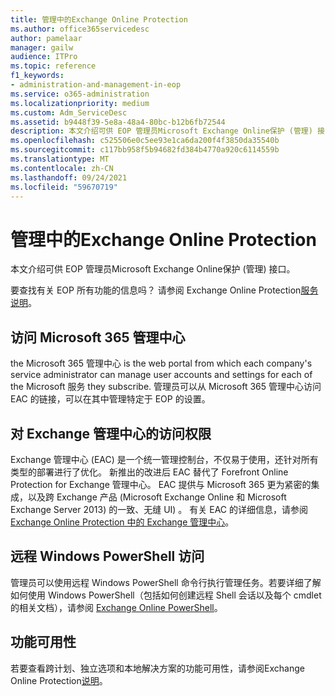 ```yaml
---
title: 管理中的Exchange Online Protection
ms.author: office365servicedesc
author: pamelaar
manager: gailw
audience: ITPro
ms.topic: reference
f1_keywords:
- administration-and-management-in-eop
ms.service: o365-administration
ms.localizationpriority: medium
ms.custom: Adm_ServiceDesc
ms.assetid: b9448f39-5e8a-48a4-80bc-b12b6fb72544
description: 本文介绍可供 EOP 管理员Microsoft Exchange Online保护 (管理) 接口。
ms.openlocfilehash: c525506e0c5ee93e1ca6da200f4f3850da35540b
ms.sourcegitcommit: c117bb958f5b94682fd384b4770a920c6114559b
ms.translationtype: MT
ms.contentlocale: zh-CN
ms.lasthandoff: 09/24/2021
ms.locfileid: "59670719"
---
```

# <a name="administration-and-management-in-exchange-online-protection"></a>管理中的Exchange Online Protection

本文介绍可供 EOP 管理员Microsoft Exchange Online保护 (管理) 接口。
  
要查找有关 EOP 所有功能的信息吗？ 请参阅 Exchange Online Protection[服务说明](exchange-online-protection-service-description.md)。
  
## <a name="access-to-the-microsoft-365-admin-center"></a>访问 Microsoft 365 管理中心

the Microsoft 365 管理中心 is the web portal from which each company's service administrator can manage user accounts and settings for each of the Microsoft 服务 they subscribe. 管理员可以从 Microsoft 365 管理中心访问 EAC 的链接，可以在其中管理特定于 EOP 的设置。
  
## <a name="access-to-the-exchange-admin-center"></a>对 Exchange 管理中心的访问权限

Exchange 管理中心 (EAC) 是一个统一管理控制台，不仅易于使用，还针对所有类型的部署进行了优化。 新推出的改进后 EAC 替代了 Forefront Online Protection for Exchange 管理中心。 EAC 提供与 Microsoft 365 更为紧密的集成，以及跨 Exchange 产品 (Microsoft Exchange Online 和 Microsoft Exchange Server 2013) 的一致、无缝 UI) 。 有关 EAC 的详细信息，请参阅 [Exchange Online Protection 中的 Exchange 管理中心](/microsoft-365/security/office-365-security/exchange-admin-center-in-exchange-online-protection-eop)。
  
## <a name="remote-windows-powershell-access"></a>远程 Windows PowerShell 访问

 管理员可以使用远程 Windows PowerShell 命令行执行管理任务。若要详细了解如何使用 Windows PowerShell（包括如何创建远程 Shell 会话以及每个 cmdlet 的相关文档），请参阅 [Exchange Online PowerShell](/powershell/exchange/exchange-online-powershell)。
  
## <a name="feature-availability"></a>功能可用性

若要查看跨计划、独立选项和本地解决方案的功能可用性，请参阅Exchange Online Protection[说明](exchange-online-protection-service-description.md)。
